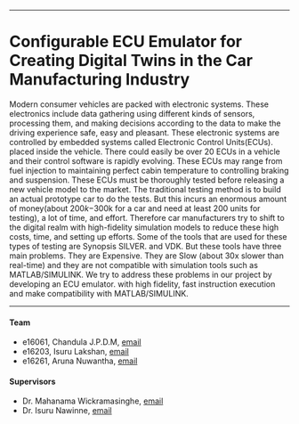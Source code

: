 ___
# Configurable ECU Emulator for Creating Digital Twins in the Car Manufacturing Industry

Modern consumer vehicles are packed with electronic systems. These electronics include data
gathering using different kinds of sensors, processing them, and making decisions according
to the data to make the driving experience safe, easy and pleasant. These electronic systems
are controlled by embedded systems called Electronic Control Units(ECUs). placed inside
the vehicle. There could easily be over 20 ECUs in a vehicle and their control software is
rapidly evolving. These ECUs may range from fuel injection to maintaining perfect cabin
temperature to controlling braking and suspension. These ECUs must be thoroughly tested
before releasing a new vehicle model to the market. 
The traditional testing method is to build an actual prototype car to do the tests. But this
incurs an enormous amount of money(about $200k-$300k for a car and need at least 200
units for testing), a lot of time, and effort. Therefore car manufacturers try to shift to the
digital realm with high-fidelity simulation models to reduce these high costs, time, and
setting up efforts. Some of the tools that are used for these types of testing are Synopsis
SILVER. and VDK. But these tools have three main problems. They are Expensive. They
are Slow (about 30x slower than real-time) and they are not compatible with simulation tools
such as MATLAB/SIMULINK. We try to address these problems in our project by
developing an ECU emulator. with high fidelity, fast instruction execution and make
compatibility with MATLAB/SIMULINK.
___


#### Team

- e16061, Chandula J.P.D.M, [email](mailto:e16061@eng.pdn.ac.lk)
- e16203, Isuru Lakshan, [email](mailto:e16203@eng.pdn.ac.lk)
- e16261, Aruna Nuwantha, [email](mailto:e16261@eng.pdn.ac.lk)

#### Supervisors

- Dr. Mahanama Wickramasinghe, [email](mailto:mahanamaw@eng.pdn.ac.lk)
- Dr. Isuru Nawinne, [email](mailto:isurunawinne@eng.pdn.ac.lk)
